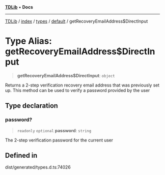 [**TDLib**](../../../../../../README.md) • **Docs**

***

[TDLib](../../../../../../modules.md) / [index](../../../../../README.md) / [types](../../../README.md) / [default](../README.md) / getRecoveryEmailAddress$DirectInput

# Type Alias: getRecoveryEmailAddress$DirectInput

> **getRecoveryEmailAddress$DirectInput**: `object`

Returns a 2-step verification recovery email address that was previously set up. This method can be used to verify a password provided by the user

## Type declaration

### password?

> `readonly` `optional` **password**: `string`

The 2-step verification password for the current user

## Defined in

dist/generated/types.d.ts:74026
